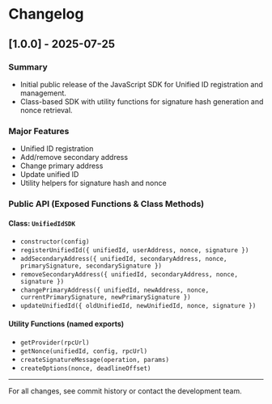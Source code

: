 # Changelog

## [1.0.0] - 2025-07-25

### Summary
- Initial public release of the JavaScript SDK for Unified ID registration and management.
- Class-based SDK with utility functions for signature hash generation and nonce retrieval.

### Major Features
- Unified ID registration
- Add/remove secondary address
- Change primary address
- Update unified ID
- Utility helpers for signature hash and nonce

### Public API (Exposed Functions & Class Methods)

#### Class: `UnifiedIdSDK`
- `constructor(config)`
- `registerUnifiedId({ unifiedId, userAddress, nonce, signature })`
- `addSecondaryAddress({ unifiedId, secondaryAddress, nonce, primarySignature, secondarySignature })`
- `removeSecondaryAddress({ unifiedId, secondaryAddress, nonce, signature })`
- `changePrimaryAddress({ unifiedId, newAddress, nonce, currentPrimarySignature, newPrimarySignature })`
- `updateUnifiedId({ oldUnifiedId, newUnifiedId, nonce, signature })`

#### Utility Functions (named exports)
- `getProvider(rpcUrl)`
- `getNonce(unifiedId, config, rpcUrl)`
- `createSignatureMessage(operation, params)`
- `createOptions(nonce, deadlineOffset)`

---

For all changes, see commit history or contact the development team. 